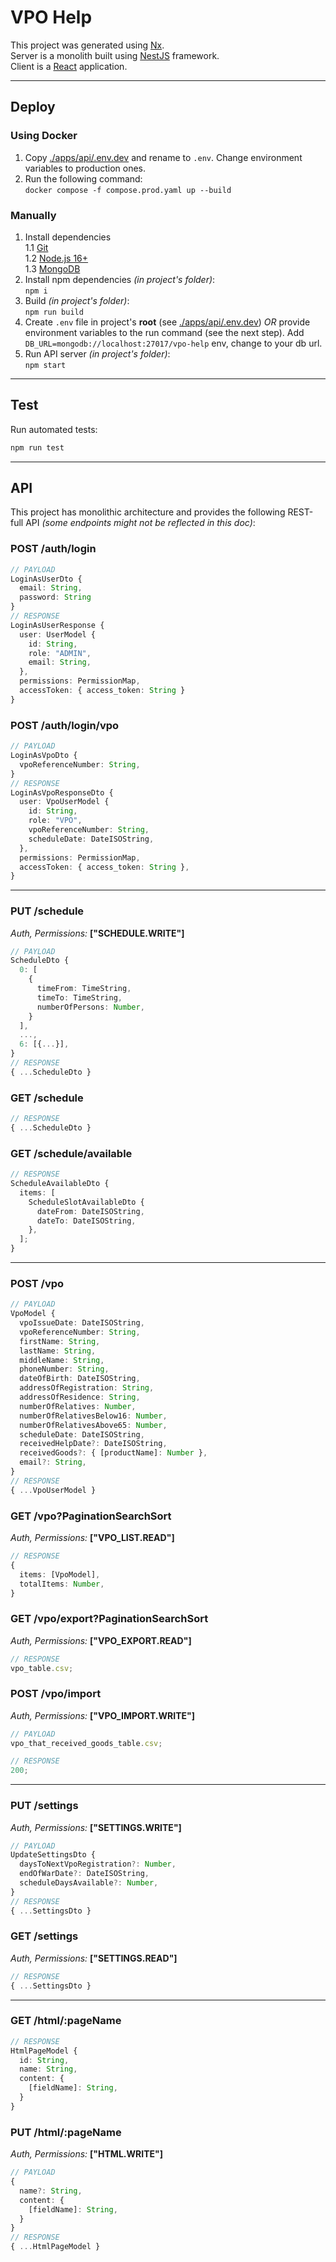 # VPO Help

This project was generated using [Nx](https://nx.dev).\
Server is a monolith built using [NestJS](https://docs.nestjs.com/) framework.\
Client is a [React](https://reactjs.org/) application.

---

## Deploy

### Using Docker

1. Copy [./apps/api/.env.dev](apps/api/.env.dev) and rename to `.env`.
   Change environment variables to production ones.
2. Run the following command:\
   `docker compose -f compose.prod.yaml up --build`

### Manually

1. Install dependencies\
   1.1 [Git](https://git-scm.com/)\
   1.2 [Node.js 16+](https://nodejs.org/en/)\
   1.3 [MongoDB](https://www.mongodb.com/try/download/community)
2. Install npm dependencies _(in project's folder)_:\
   `npm i`
3. Build _(in project's folder)_:\
   `npm run build`
4. Create `.env` file in project's **root** (see [./apps/api/.env.dev](apps/api/.env.dev)) _OR_ provide environment variables to the run command (see the next step). Add `DB_URL=mongodb://localhost:27017/vpo-help` env, change to your db url.
5. Run API server _(in project's folder)_:\
   `npm start`

---

## Test

Run automated tests:

```sh
npm run test
```

---

## API

This project has monolithic architecture and provides the following REST-full API _(some endpoints might not be reflected in this doc)_:

### POST /auth/login

```ts
// PAYLOAD
LoginAsUserDto {
  email: String,
  password: String
}
// RESPONSE
LoginAsUserResponse {
  user: UserModel {
    id: String,
    role: "ADMIN",
    email: String,
  },
  permissions: PermissionMap,
  accessToken: { access_token: String }
}
```

### POST /auth/login/vpo

```ts
// PAYLOAD
LoginAsVpoDto {
  vpoReferenceNumber: String,
}
// RESPONSE
LoginAsVpoResponseDto {
  user: VpoUserModel {
    id: String,
    role: "VPO",
    vpoReferenceNumber: String,
    scheduleDate: DateISOString,
  },
  permissions: PermissionMap,
  accessToken: { access_token: String },
}
```

---

### PUT /schedule

_Auth, Permissions:_ **["SCHEDULE.WRITE"]**

```ts
// PAYLOAD
ScheduleDto {
  0: [
    {
      timeFrom: TimeString,
      timeTo: TimeString,
      numberOfPersons: Number,
    }
  ],
  ...,
  6: [{...}],
}
// RESPONSE
{ ...ScheduleDto }
```

### GET /schedule

```ts
// RESPONSE
{ ...ScheduleDto }
```

### GET /schedule/available

```ts
// RESPONSE
ScheduleAvailableDto {
  items: [
    ScheduleSlotAvailableDto {
      dateFrom: DateISOString,
      dateTo: DateISOString,
    },
  ];
}
```

---

### POST /vpo

```ts
// PAYLOAD
VpoModel {
  vpoIssueDate: DateISOString,
  vpoReferenceNumber: String,
  firstName: String,
  lastName: String,
  middleName: String,
  phoneNumber: String,
  dateOfBirth: DateISOString,
  addressOfRegistration: String,
  addressOfResidence: String,
  numberOfRelatives: Number,
  numberOfRelativesBelow16: Number,
  numberOfRelativesAbove65: Number,
  scheduleDate: DateISOString,
  receivedHelpDate?: DateISOString,
  receivedGoods?: { [productName]: Number },
  email?: String,
}
// RESPONSE
{ ...VpoUserModel }
```

### GET /vpo?PaginationSearchSort

_Auth, Permissions:_ **["VPO_LIST.READ"]**

```ts
// RESPONSE
{
  items: [VpoModel],
  totalItems: Number,
}
```

### GET /vpo/export?PaginationSearchSort

_Auth, Permissions:_ **["VPO_EXPORT.READ"]**

```ts
// RESPONSE
vpo_table.csv;
```

### POST /vpo/import

_Auth, Permissions:_ **["VPO_IMPORT.WRITE"]**

```ts
// PAYLOAD
vpo_that_received_goods_table.csv;

// RESPONSE
200;
```

---

### PUT /settings

_Auth, Permissions:_ **["SETTINGS.WRITE"]**

```ts
// PAYLOAD
UpdateSettingsDto {
  daysToNextVpoRegistration?: Number,
  endOfWarDate?: DateISOString,
  scheduleDaysAvailable?: Number,
}
// RESPONSE
{ ...SettingsDto }
```

### GET /settings

_Auth, Permissions:_ **["SETTINGS.READ"]**

```ts
// RESPONSE
{ ...SettingsDto }
```

---

### GET /html/:pageName

```ts
// RESPONSE
HtmlPageModel {
  id: String,
  name: String,
  content: {
    [fieldName]: String,
  }
}
```

### PUT /html/:pageName

_Auth, Permissions:_ **["HTML.WRITE"]**

```ts
// PAYLOAD
{
  name?: String,
  content: {
    [fieldName]: String,
  }
}
// RESPONSE
{ ...HtmlPageModel }
```
